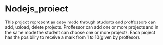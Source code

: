 # Nodejs_proiect
This project represent an easy mode through students and proffessors can add, upload, delete projects. 
Proffessor can add one or more projects and in the same mode the student can choose one or more projects. 
Each project has the posibility to receive a mark from 1 to 10(given by proffesor).
